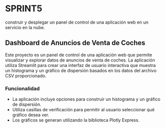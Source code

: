# SPRINT5
construir y desplegar un panel de control de una aplicación web en un servicio en la nube.

## Dashboard de Anuncios de Venta de Coches

Este proyecto es un panel de control de una aplicación web que permite visualizar y explorar datos de anuncios de venta de coches. La aplicación utiliza Streamlit para crear una interfaz de usuario interactiva que muestra un histograma y un gráfico de dispersión basados en los datos del archivo CSV proporcionado.

### Funcionalidad

- La aplicación incluye opciones para construir un histograma y un gráfico de dispersión.
- Utiliza casillas de verificación para permitir al usuario seleccionar qué gráfico desea ver.
- Los gráficos se generan utilizando la biblioteca Plotly Express.
